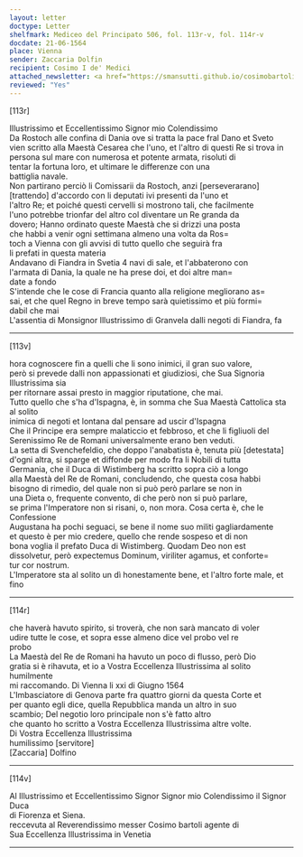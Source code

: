 ```yaml
---
layout: letter
doctype: Letter
shelfmark: Mediceo del Principato 506, fol. 113r-v, fol. 114r-v
docdate: 21-06-1564
place: Vienna
sender: Zaccaria Dolfin
recipient: Cosimo I de' Medici
attached_newsletter: <a href="https://smansutti.github.io/cosimobartoli/texts/3079_075/">3079_075</a>
reviewed: "Yes"
---
```


[113r]  
  
  
Illustrissimo et Eccellentissimo Signor mio Colendissimo  
Da Rostoch alle confina di Dania ove si tratta la pace fral Dano et Sveto  
vien scritto alla Maestà Cesarea che l'uno, et l'altro di questi Re si trova in  
persona sul mare con numerosa et potente armata, risoluti di  
tentar la fortuna loro, et ultimare le differenze con una  
battiglia navale.  
Non partirano perciò li Comissarii da Rostoch, anzi [perseverarano]  
[trattendo] d'accordo con li deputati ivi presenti da l'uno et  
l'altro Re; et poiché questi cervelli si mostrono tali, che facilmente  
l'uno potrebbe trionfar del altro col diventare un Re granda da  
dovero; Hanno ordinato queste Maestà che si drizzi una posta  
che habbi a venir ogni settimana almeno una volta da Ros=  
toch a Vienna con gli avvisi di tutto quello che seguirà fra  
li prefati in questa materia  
Andavano di Fiandra in Svetia 4 navi di sale, et l'abbaterono con  
l'armata di Dania, la quale ne ha prese doi, et doi altre man=  
date a fondo  
S'intende che le cose di Francia quanto alla religione megliorano as=  
sai, et che quel Regno in breve tempo sarà quietissimo et più formi=  
dabil che mai  
L'assentia di Monsignor Illustrissimo di Granvela dalli negoti di Fiandra, fa  
  
---  

[113v]  
  
  
hora cognoscere fin a quelli che li sono inimici, il gran suo valore,  
però si prevede dalli non appassionati et giudiziosi, che Sua Signoria Illustrissima sia  
per ritornare assai presto in maggior riputatione, che mai.  
Tutto quello che s'ha d'Ispagna, è, in somma che Sua Maestà Cattolica sta al solito  
inimica di negoti et lontana dal pensare ad uscir d'Ispagna  
Che il Principe era sempre malaticcio et febbroso, et che li figliuoli del  
Serenissimo Re de Romani universalmente erano ben veduti.  
La setta di Svenchefeldio, che doppo l'anabatista è, tenuta più [detestata]  
d'ogni altra, si sparge et diffonde per modo fra li Nobili di tutta  
Germania, che il Duca di Wistimberg ha scritto sopra ciò a longo  
alla Maestà del Re de Romani, concludendo, che questa cosa habbi  
bisogno di rimedio, del quale non si può però parlare se non in  
una Dieta o, frequente convento, di che però non si può parlare,  
se prima l'Imperatore non si risani, o, non mora. Cosa certa è, che le Confessione  
Augustana ha pochi seguaci, se bene il nome suo militi gagliardamente  
et questo è per mio credere, quello che rende sospeso et di non  
bona voglia il prefato Duca di Wistimberg. Quodam Deo non est  
dissolvetur, però expectemus Dominum, viriliter agamus, et conforte=  
tur cor nostrum.  
L'Imperatore sta al solito un dì honestamente bene, et l'altro forte male, et fino  
  
---  

[114r]  
  
  
che haverà havuto spirito, si troverà, che non sarà mancato di voler  
udire tutte le cose, et sopra esse almeno dice vel probo vel re  
probo  
La Maestà del Re de Romani ha havuto un poco di flusso, però Dio  
gratia si è rihavuta, et io a Vostra Eccellenza Illustrissima al solito humilmente  
mi raccomando. Di Vienna li xxi di Giugno 1564  
L'Imbasciatore di Genova parte fra quattro giorni da questa Corte et  
per quanto egli dice, quella Repubblica manda un altro in suo  
scambio; Del negotio loro principale non s'è fatto altro  
che quanto ho scritto a Vostra Eccellenza Illustrissima altre volte.  
Di Vostra Eccellenza Illustrissima  
humilissimo [servitore]  
[Zaccaria] Dolfino  
  
---  

[114v]  
  
  
Al Illustrissimo et Eccellentissimo Signor Signor mio Colendissimo il Signor Duca  
di Fiorenza et Siena.  
reccevuta al Reverendissimo messer Cosimo bartoli agente di  
Sua Eccellenza Illustrissima in Venetia  
  
---  

